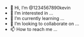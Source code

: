 - 👋 Hi, I’m @1234567890kevin
- 👀 I’m interested in ...
- 🌱 I’m currently learning ...
- 💞️ I’m looking to collaborate on ...
- 📫 How to reach me ...

<!---
1234567890kevin/1234567890kevin is a ✨ special ✨ repository because its `README.md` (this file) appears on your GitHub profile.
You can click the Preview link to take a look at your changes.
--->
